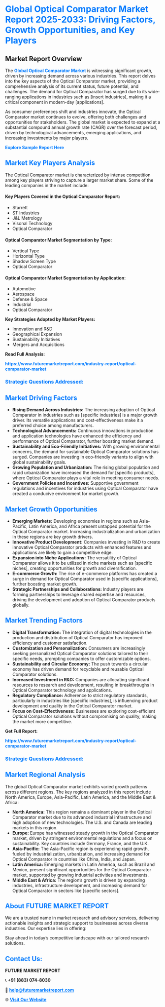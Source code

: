 <h1 style="color: #007BFF;">Global Optical Comparator Market Report 2025-2033: Driving Factors, Growth Opportunities, and Key Players</h1>

<section id="overview">
<h2>Market Report Overview</h2>
<p>The <a href="https://www.futuremarketreport.com/industry-report/optical-comparator-market" style="color: #007BFF; text-decoration: none;"><strong>Global Optical Comparator Market</strong></a> is witnessing significant growth, driven by increasing demand across various industries. This report delves into the key aspects of the Optical Comparator market, providing a comprehensive analysis of its current status, future potential, and challenges. The demand for Optical Comparator has surged due to its wide-ranging applications in industries such as [insert industries], making it a critical component in modern-day [applications].</p>
<p>As consumer preferences shift and industries innovate, the Optical Comparator market continues to evolve, offering both challenges and opportunities for stakeholders. The global market is expected to expand at a substantial compound annual growth rate (CAGR) over the forecast period, driven by technological advancements, emerging applications, and increasing investments by major players.</p>
</section>

<section id="overview">
<p><a href="https://www.futuremarketreport.com/request-sample/reportId=96963" style="color: #007BFF; text-decoration: none;"><strong>Explore Sample Report Here</strong></a></p>
</section>

<section id="key-players">
<h2 style="color: #007BFF;">Market Key Players Analysis</h2>
<p>The Optical Comparator market is characterized by intense competition among key players striving to capture a larger market share. Some of the leading companies in the market include:</p>
<h4>Key Players Covered in the Optical Comparator Report:</h4>
<ul><li>Starrett</li><li>ST Industries</li><li>J&amp;L Metrology</li><li>Visonal Technology</li><li>Optical Comparator</li></ul>
<h4>Optical Comparator Market Segmentation by Type:</h4>
<ul><li>Vertical Type</li><li>Horizontal Type</li><li>Shadow Screen Type</li><li>Optical Comparator</li></ul>

<h4>Optical Comparator Market Segmentation by Application:</h4>
<ul><li>Automotive</li><li>Aerospace</li><li>Defense &amp; Space</li><li>Industrial</li><li>Optical Comparator</li></ul>
<p><strong>Key Strategies Adopted by Market Players:</strong></p>
<ul>
<li>Innovation and R&D</li>
<li>Geographical Expansion</li>
<li>Sustainability Initiatives</li>
<li>Mergers and Acquisitions</li>
</ul>
</section>

<section>
<p><strong>Read Full Analysis: </strong></p><a href="https://www.futuremarketreport.com/industry-report/optical-comparator-market" style="color: #007BFF; text-decoration: none;"><strong>https://www.futuremarketreport.com/industry-report/optical-comparator-market</strong></a>
<h3 style="color: #007BFF;">Strategic Questions Addressed:</h3>
</section>

<section id="driving-factors">
<h2 style="color: #007BFF;">Market Driving Factors</h2>
<ul>
<li><strong>Rising Demand Across Industries:</strong> The increasing adoption of Optical Comparator in industries such as [specific industries] is a major growth driver. Its versatile applications and cost-effectiveness make it a preferred choice among manufacturers.</li>
<li><strong>Technological Advancements:</strong> Continuous innovations in production and application technologies have enhanced the efficiency and performance of Optical Comparator, further boosting market demand.</li>
<li><strong>Sustainability and Eco-Friendly Initiatives:</strong> With growing environmental concerns, the demand for sustainable Optical Comparator solutions has surged. Companies are investing in eco-friendly variants to align with global sustainability goals.</li>
<li><strong>Growing Population and Urbanization:</strong> The rising global population and rapid urbanization have increased the demand for [specific products], where Optical Comparator plays a vital role in meeting consumer needs.</li>
<li><strong>Government Policies and Incentives:</strong> Supportive government regulations and incentives for industries using Optical Comparator have created a conducive environment for market growth.</li>
</ul>
</section>

<section id="growth-opportunities">
<h2 style="color: #007BFF;">Market Growth Opportunities</h2>
<ul>
<li><strong>Emerging Markets:</strong> Developing economies in regions such as Asia-Pacific, Latin America, and Africa present untapped potential for the Optical Comparator market. Increasing industrialization and urbanization in these regions are key growth drivers.</li>
<li><strong>Innovative Product Development:</strong> Companies investing in R&D to create innovative Optical Comparator products with enhanced features and applications are likely to gain a competitive edge.</li>
<li><strong>Expansion into Niche Applications:</strong> The versatility of Optical Comparator allows it to be utilized in niche markets such as [specific niches], creating opportunities for growth and diversification.</li>
<li><strong>E-commerce Growth:</strong> The rise of e-commerce platforms has created a surge in demand for Optical Comparator used in [specific applications], further boosting market growth.</li>
<li><strong>Strategic Partnerships and Collaborations:</strong> Industry players are forming partnerships to leverage shared expertise and resources, driving the development and adoption of Optical Comparator products globally.</li>
</ul>
</section>

<section id="trending-factors">
<h2 style="color: #007BFF;">Market Trending Factors</h2>
<ul>
<li><strong>Digital Transformation:</strong> The integration of digital technologies in the production and distribution of Optical Comparator has improved efficiency and customer satisfaction.</li>
<li><strong>Customization and Personalization:</strong> Consumers are increasingly seeking personalized Optical Comparator solutions tailored to their specific needs, prompting companies to offer customizable options.</li>
<li><strong>Sustainability and Circular Economy:</strong> The push towards a circular economy has driven demand for recyclable and reusable Optical Comparator solutions.</li>
<li><strong>Increased Investment in R&D:</strong> Companies are allocating significant resources to research and development, resulting in breakthroughs in Optical Comparator technology and applications.</li>
<li><strong>Regulatory Compliance:</strong> Adherence to strict regulatory standards, particularly in industries like [specific industries], is influencing product development and quality in the Optical Comparator market.</li>
<li><strong>Focus on Cost-Effectiveness:</strong> Businesses are exploring cost-efficient Optical Comparator solutions without compromising on quality, making the market more competitive.</li>
</ul>
</section>

<section>
<p><strong>Get Full Report: </strong></p><a href="https://www.futuremarketreport.com/industry-report/optical-comparator-market" style="color: #007BFF; text-decoration: none;"><strong>https://www.futuremarketreport.com/industry-report/optical-comparator-market</strong></a>
<h3 style="color: #007BFF;">Strategic Questions Addressed:</h3>
</section>


<section id="regional-analysis">
<h2 style="color: #007BFF;">Market Regional Analysis</h2>
<p>The global Optical Comparator market exhibits varied growth patterns across different regions. The key regions analyzed in this report include North America, Europe, Asia-Pacific, Latin America, and the Middle East & Africa:</p>
<ul>
<li><strong>North America:</strong> This region remains a dominant player in the Optical Comparator market due to its advanced industrial infrastructure and high adoption of new technologies. The U.S. and Canada are leading markets in this region.</li>
<li><strong>Europe:</strong> Europe has witnessed steady growth in the Optical Comparator market, driven by stringent environmental regulations and a focus on sustainability. Key countries include Germany, France, and the U.K.</li>
<li><strong>Asia-Pacific:</strong> The Asia-Pacific region is experiencing rapid growth, fueled by industrialization, urbanization, and increasing demand for Optical Comparator in countries like China, India, and Japan.</li>
<li><strong>Latin America:</strong> Emerging markets in Latin America, such as Brazil and Mexico, present significant opportunities for the Optical Comparator market, supported by growing industrial activities and investments.</li>
<li><strong>Middle East & Africa:</strong> The region’s growth is driven by expanding industries, infrastructure development, and increasing demand for Optical Comparator in sectors like [specific sectors].</li>
</ul>
</section>

<footer>
<h2 style="color: #007BFF;">About FUTURE MARKET REPORT</h2>
<p>We are a trusted name in market research and advisory services, delivering actionable insights and strategic support to businesses across diverse industries. Our expertise lies in offering:</p>

<p>Stay ahead in today’s competitive landscape with our tailored research solutions.</p>

<h2 style="color: #007BFF;">Contact Us:</h2>
<p><strong>FUTURE MARKET REPORT</strong></p>
<p>📞 <strong>+91 (883) 074-8030</strong></p>
<p>📧 <strong><a href="mailto:help@futuremarketreport.com" style="color: #007BFF;">help@futuremarketreport.com</a></strong></p>
<p>🌐 <strong><a href="https://www.futuremarketreport.com/" style="color: #007BFF;">Visit Our Website</a></strong></p>
</footer>